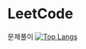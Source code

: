 # LeetCode
문제풀이
[![Top Langs](https://github-readme-stats.vercel.app/api/top-langs/?username=Anchagnun)](https://github.com/anchaugun/github-readme-stats)
